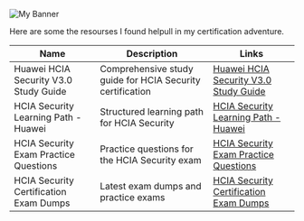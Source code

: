 
![My Banner](img/my-banner.jpeg)

Here are some the resourses I found helpull in my certification adventure.

| Name                                         | Description                              | Links                                                   |
|----------------------------------------------|------------------------------------------|---------------------------------------------------------|
| Huawei HCIA Security V3.0 Study Guide        | Comprehensive study guide for HCIA Security certification | [Huawei HCIA Security V3.0 Study Guide](https://e.huawei.com/en/talent/#/certification/detail/!certificatedetail?certificationId=168&subCertificationId=271) |
| HCIA Security Learning Path - Huawei         | Structured learning path for HCIA Security | [HCIA Security Learning Path - Huawei](https://e.huawei.com/en/talent/#/learning-path/!courseList?learningPathId=23) |
| HCIA Security Exam Practice Questions        | Practice questions for the HCIA Security exam | [HCIA Security Exam Practice Questions](https://techhyme.com/hcia-security-practice-test-questions-with-answers) |
| HCIA Security Certification Exam Dumps       | Latest exam dumps and practice exams | [HCIA Security Certification Exam Dumps](https://www.pass4sure.com/) |
